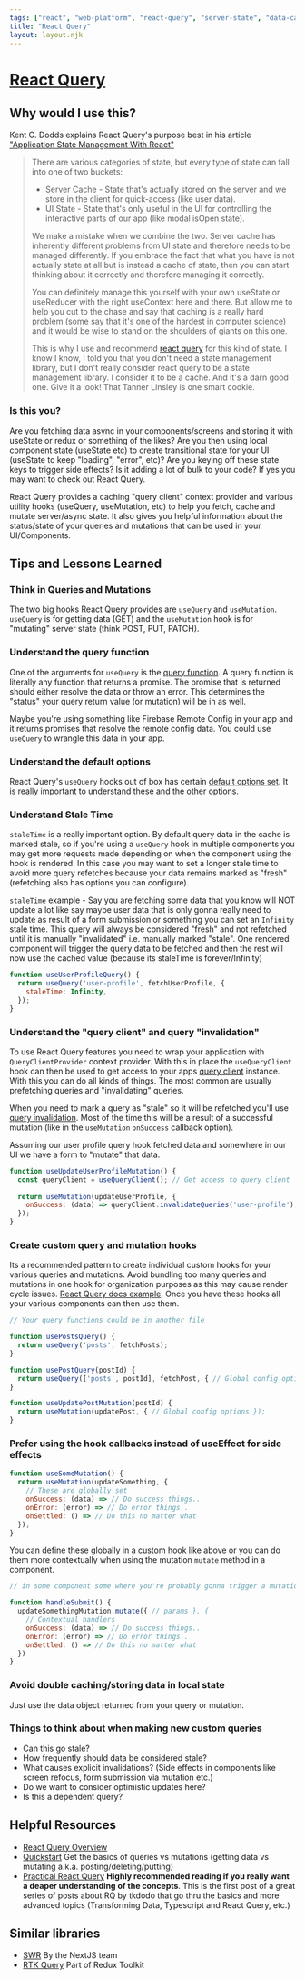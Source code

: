 ```yaml
---
tags: ["react", "web-platform", "react-query", "server-state", "data-caching"]
title: "React Query"
layout: layout.njk
---
```


# [React Query](https://react-query.tanstack.com/)

## Why would I use this?

Kent C. Dodds explains React Query's purpose best in his article ["Application State Management With React"](https://kentcdodds.com/blog/application-state-management-with-react#server-cache-vs-ui-state)

> There are various categories of state, but every type of state can fall into one of two buckets:
> - Server Cache - State that's actually stored on the server and we store in the client for quick-access (like user data).
> - UI State - State that's only useful in the UI for controlling the interactive parts of our app (like modal isOpen state).
>
> We make a mistake when we combine the two. Server cache has inherently different problems from UI state and therefore needs to be managed differently. If you embrace the fact that what you have is not actually state at all but is instead a cache of state, then you can start thinking about it correctly and therefore managing it correctly.
>
> You can definitely manage this yourself with your own useState or useReducer with the right useContext here and there. But allow me to help you cut to the chase and say that caching is a really hard problem (some say that it's one of the hardest in computer science) and it would be wise to stand on the shoulders of giants on this one.
>
> This is why I use and recommend [react query](https://react-query.tanstack.com/) for this kind of state. I know I know, I told you that you don't need a state management library, but I don't really consider react query to be a state management library. I consider it to be a cache. And it's a darn good one. Give it a look! That Tanner Linsley is one smart cookie.

### Is this you?
Are you fetching data async in your components/screens and storing it with useState or redux or something of the likes? Are you then using local component state (useState etc) to create transitional state for your UI (useState to keep "loading", "error", etc)? Are you keying off these state keys to trigger side effects? Is it adding a lot of bulk to your code? If yes you may want to check out React Query.

React Query provides a caching "query client" context provider and various utility hooks (useQuery, useMutation, etc) to help you fetch, cache and mutate server/async state. It also gives you helpful information about the status/state of your queries and mutations that can be used in your UI/Components.

## Tips and Lessons Learned

### Think in Queries and Mutations
The two big hooks React Query provides are `useQuery` and `useMutation`. `useQuery` is for getting data (GET) and the `useMutation` hook is for "mutating" server state (think POST, PUT, PATCH).

### Understand the query function
One of the arguments for `useQuery` is the [query function](https://react-query.tanstack.com/guides/query-functions). A query function is literally any function that returns a promise. The promise that is returned should either resolve the data or throw an error. This determines the "status" your query return value (or mutation) will be in as well.

Maybe you're using something like Firebase Remote Config in your app and it returns promises that resolve the remote config data. You could use `useQuery` to wrangle this data in your app.

### Understand the default options
React Query's `useQuery` hooks out of box has certain [default options set](https://react-query.tanstack.com/guides/important-defaults). It is really important to understand these and the other options.

### Understand Stale Time
`staleTime` is a really important option. By default query data in the cache is marked stale, so if you're using a `useQuery` hook in multiple components you may get more requests made depending on when the component using the hook is rendered. In this case you may want to set a longer stale time to avoid more query refetches because your data remains marked as "fresh" (refetching also has options you can configure).

`staleTime` example - Say you are fetching some data that you know will NOT update a lot like say maybe user data that is only gonna really need to update as result of a form submission or something you can set an `Infinity` stale time. This query will always be considered "fresh" and not refetched until it is manually "invalidated" i.e. manually marked "stale". One rendered component will trigger the query data to be fetched and then the rest will now use the cached value (because its staleTime is forever/Infinity)

``` javascript
function useUserProfileQuery() {
  return useQuery('user-profile', fetchUserProfile, {
    staleTime: Infinity,
  });
}
```

### Understand the "query client" and query "invalidation"
To use React Query features you need to wrap your application with `QueryClientProvider` context provider. With this in place the `useQueryClient` hook can then be used to get access to your apps [query client](https://react-query.tanstack.com/reference/QueryClient) instance. With this you can do all kinds of things. The most common are usually prefetching queries and "invalidating" queries.

When you need to mark a query as "stale" so it will be refetched you'll use [query invalidation](https://react-query.tanstack.com/guides/query-invalidation). Most of the time this will be a result of a successful mutation (like in the `useMutation` `onSuccess` callback option).

Assuming our user profile query hook fetched data and somewhere in our UI we have a form to "mutate" that data.

``` javascript
function useUpdateUserProfileMutation() {
  const queryClient = useQueryClient(); // Get access to query client
  
  return useMutation(updateUserProfile, {
    onSuccess: (data) => queryClient.invalidateQueries('user-profile'), // Invalidate our user-profile query by its query key
  });
}
```

### Create custom query and mutation hooks

Its a recommended pattern to create individual custom hooks for your various queries and mutations. Avoid bundling too many queries and mutations in one hook for organization purposes as this may cause render cycle issues. [React Query docs example](https://react-query.tanstack.com/examples/custom-hooks). Once you have these hooks all your various components can then use them.

``` javascript
// Your query functions could be in another file

function usePostsQuery() {
  return useQuery('posts', fetchPosts);
}

function usePostQuery(postId) {
  return useQuery(['posts', postId], fetchPost, { // Global config options });
}

function useUpdatePostMutation(postId) {
  return useMutation(updatePost, { // Global config options });
}
```

### Prefer using the hook callbacks instead of useEffect for side effects

``` javascript
function useSomeMutation() {  
  return useMutation(updateSomething, {
    // These are globally set
    onSuccess: (data) => // Do success things..
    onError: (error) => // Do error things..
    onSettled: () => // Do this no matter what
  });
}
```

You can define these globally in a custom hook like above or you can do them more contextually when using the mutation `mutate` method in a component.

``` javascript
// in some component some where you're probably gonna trigger a mutation...

function handleSubmit() {  
  updateSomethingMutation.mutate({ // params }, {
    // Contextual handlers
    onSuccess: (data) => // Do success things..
    onError: (error) => // Do error things..
    onSettled: () => // Do this no matter what
  })
}
```

### Avoid double caching/storing data in local state
Just use the data object returned from your query or mutation.

### Things to think about when making new custom queries
- Can this go stale?
- How frequently should data be considered stale?
- What causes explicit invalidations? (Side effects in components like screen refocus, form submission via mutation etc.)
- Do we want to consider optimistic updates here?
- Is this a dependent query?

## Helpful Resources
- [React Query Overview](https://react-query.tanstack.com/overview)
- [Quickstart](https://react-query.tanstack.com/quick-start) Get the basics of queries vs mutations (getting data vs mutating a.k.a. posting/deleting/putting)
- [Practical React Query](https://tkdodo.eu/blog/practical-react-query) **Highly recommended reading if you really want a deaper understanding of the concepts**. This is the first post of a great series of posts about RQ by tkdodo that go thru the basics and more advanced topics (Transforming Data, Typescript and React Query, etc.)

## Similar libraries
- [SWR](https://swr.vercel.app/) By the NextJS team
- [RTK Query](https://redux-toolkit.js.org/rtk-query/overview) Part of Redux Toolkit
